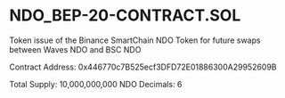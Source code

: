 # NDO_BEP-20-CONTRACT.SOL
Token issue of the Binance SmartChain NDO Token for future swaps between Waves NDO and BSC NDO

Contract Address:
0x446770c7B525ecf3DFD72E01886300A29952609B


Total Supply:
10,000,000,000 NDO 
Decimals: 
6

